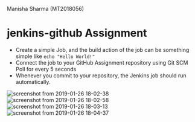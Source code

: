 Manisha Sharma (MT2018056)

# jenkins-github Assignment
- Create a simple Job, and the build action of the job can be something simple like ```echo "Hello World!"```
- Connect the job to your GitHub Assignment repository using Git SCM Poll for every 5 seconds
- Whenever you commit to your repository, the Jenkins job should run automatically.

![screenshot from 2019-01-26 18-02-38](https://user-images.githubusercontent.com/46454916/51787208-fae99800-2194-11e9-80ef-873386b58f41.png)
![screenshot from 2019-01-26 18-02-58](https://user-images.githubusercontent.com/46454916/51787209-06d55a00-2195-11e9-91af-57f5b82989a5.png)
![screenshot from 2019-01-26 18-03-13](https://user-images.githubusercontent.com/46454916/51787210-06d55a00-2195-11e9-9586-823d176cb2dd.png)
![screenshot from 2019-01-26 18-04-37](https://user-images.githubusercontent.com/46454916/51787211-06d55a00-2195-11e9-98a0-2e2288b72bd2.png)
